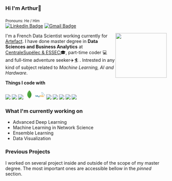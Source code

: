 ### Hi I'm Arthur👋
<sub> Pronouns: He / Him   </sub>  
[![Linkedin Badge](https://img.shields.io/badge/-Coll-blue?style=flat&logo=Linkedin&logoColor=white&link=https://www.linkedin.com/in/coll/)](https://www.linkedin.com/in/arthur-coll-16263114b/)
[![Gmail Badge](https://img.shields.io/badge/-arthur.coll-c14438?style=flat&logo=Gmail&logoColor=white&link=mailto:arthur.coll@gmail.com)](mailto:arthur.coll@essec.edu) 

 
<img src="https://media.giphy.com/media/ASd0Ukj0y3qMM/giphy.gif" width="160" height="140" align="right" /> 
<div>
 I'm a French Data Scientist working currently for <a href="https://www.artefact.com/">Artefact</a>. I have done master degree in <strong>Data Sciences and Business Analytics</strong> at <a href="https://www.essec.edu/en/program/mscs/master-data-sciences-business-analytics/">CentraleSupélec & ESSEC</a>🎓, part-time coder 💻 and full-time adventure seeker✈️🏄 .  
  Intrested in any kind of subject related to <i>Machine Learning, AI and Hardware</i>.

</div>

**Things I code with**  
<p>
<img src="https://github.com/abranhe/programming-languages-logos/blob/master/src/python/python_128x128.png" height="30">
<img src="https://github.com/abranhe/programming-languages-logos/blob/master/src/html/html_128x128.png" height="30">
<img src="https://github.com/abranhe/programming-languages-logos/blob/master/src/r/r_128x128.png" height="30">
<img src="https://raw.githubusercontent.com/devicons/devicon/master/icons/mongodb/mongodb-original.svg" alt="mongodb" height="30" />
<img src="https://raw.githubusercontent.com/devicons/devicon/master/icons/mysql/mysql-original-wordmark.svg" alt="mysql"  height="30" />
<img src="https://spark.apache.org/images/spark-logo-trademark.png" height="30" />
<img src="https://github.com/valohai/ml-logos/blob/master/pytorch.svg" height="20" />
<img src="https://github.com/valohai/ml-logos/blob/master/pandas.svg" height="30" />
<img src="https://github.com/valohai/ml-logos/blob/master/numpy-logo.svg" height="30" />
<img src="https://github.com/valohai/ml-logos/blob/master/scikit-learn.svg" height="30" />
</p>

### What I'm currently working on
- Advanced Deep Learning
- Machine Learning in Network Science
- Ensemble Learning
- Data Visualization 

### Previous Projects
I worked on several project inside and outside of the scope of my master degree. The most important ones are accessible bellow in the *pinned* section.
